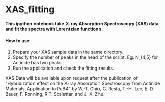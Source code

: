 # XAS_fitting

#### This ipython notebook take X-ray Absorption Spectroscopy (XAS) data and fit the spectra with Lorentzian functions.

#### How to use:
1. Prepare your XAS sample data in the same directory.
2. Specify the number of peaks in the head of the script. Eg. N_{4,5} for Actinide has two peaks.
3. Run the application and check the fitting results.


XAS Data will be available upon request after the publication of "Hybridization effect on the X-ray Absorption Spectroscopy from Actinide Materials: Application to PuB4" by W.-T. Chiu, G. Resta, T.-H. Lee, E. D. Bauer, F. Ronning, R T. Scalettar, and J.-X. Zhu.

